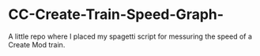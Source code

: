 # CC-Create-Train-Speed-Graph-
A little repo where I placed my spagetti script for messuring the speed of a Create Mod train.


